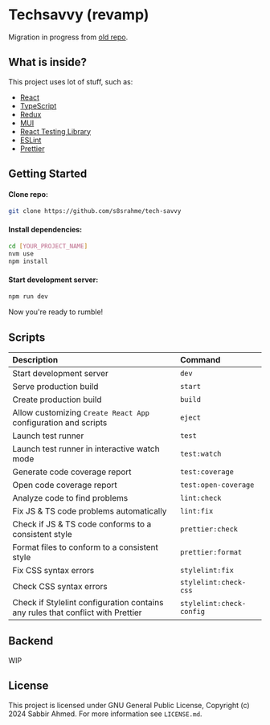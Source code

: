 # Techsavvy (revamp)

Migration in progress from [old repo](https://github.com/s8srahme/techsavvy).

## What is inside?

This project uses lot of stuff, such as:

- [React](https://react.dev/)
- [TypeScript](https://www.typescriptlang.org/)
- [Redux](https://redux.js.org/)
- [MUI](https://mui.com/)
- [React Testing Library](https://testing-library.com/docs/react-testing-library/intro)
- [ESLint](https://eslint.org/)
- [Prettier](https://prettier.io/)

## Getting Started

#### Clone repo:

```bash
git clone https://github.com/s8srahme/tech-savvy
```

#### Install dependencies:

```bash
cd [YOUR_PROJECT_NAME]
nvm use
npm install
```

#### Start development server:

```bash
npm run dev
```

Now you're ready to rumble!

## Scripts

| Description                                                                     | Command                  |
| :------------------------------------------------------------------------------ | :----------------------- |
| Start development server                                                        | `dev`                    |
| Serve production build                                                          | `start`                  |
| Create production build                                                         | `build`                  |
| Allow customizing `Create React App` configuration and scripts                  | `eject`                  |
| Launch test runner                                                              | `test`                   |
| Launch test runner in interactive watch mode                                    | `test:watch`             |
| Generate code coverage report                                                   | `test:coverage`          |
| Open code coverage report                                                       | `test:open-coverage`     |
| Analyze code to find problems                                                   | `lint:check`             |
| Fix JS & TS code problems automatically                                         | `lint:fix`               |
| Check if JS & TS code conforms to a consistent style                            | `prettier:check`         |
| Format files to conform to a consistent style                                   | `prettier:format`        |
| Fix CSS syntax errors                                                           | `stylelint:fix`          |
| Check CSS syntax errors                                                         | `stylelint:check-css`    |
| Check if Stylelint configuration contains any rules that conflict with Prettier | `stylelint:check-config` |

## Backend

WIP

## License

This project is licensed under GNU General Public License, Copyright (c) 2024 Sabbir Ahmed. For more information see `LICENSE.md`.
